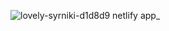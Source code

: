 ![lovely-syrniki-d1d8d9 netlify app_](https://github.com/dev-sabbir194/QuizHero/assets/121635899/a1e624d0-b970-4daa-9728-7bbba6aa780c)

